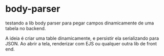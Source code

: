 # body-parser
testando a lib body parser para pegar campos dinamicamente de uma tabela no backend.

A ideia é criar uma table dinamicamente, e persistir ela serializando para JSON.
Ao abrir a tela, renderizar com EJS ou qualquer outra lib de front end.
